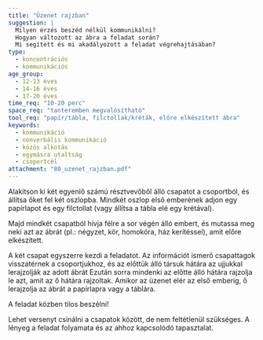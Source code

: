 ```yaml
---
title: "Üzenet rajzban"
suggestion: | 
  Milyen érzés beszéd nélkül kommunikálni?
  Hogyan változott az ábra a feladat során?
  Mi segített és mi akadályozott a feladat végrehajtásában?
type:
  - koncentrációs
  - kommunikációs
age_group:
  - 12-13 éves
  - 14-16 éves
  - 17-20 éves
time_req: "10-20 perc"
space_req: "tanteremben megvalósítható"
tool_req: "papír/tábla, filctollak/kréták, előre elkészített ábra"
keywords: 
  - kommunikáció
  - nonverbális kommunikáció
  - közös alkotás
  - egymásra utaltság
  - csoportcél
attachment: "80_uzenet_rajzban.pdf"
---
```


Alakítson ki két egyenlő számú résztvevőből álló csapatot a csoportból, és állítsa őket fel két oszlopba. Mindkét oszlop első emberének adjon egy papírlapot és egy filctollat (vagy állítsa a tábla elé egy krétával).

Majd mindkét csapatból hívja félre a sor végén álló embert, és mutassa meg neki azt az ábrát (pl.: négyzet, kör, homokóra, ház kerítéssel), amit előre elkészített.

A két csapat egyszerre kezdi a feladatot. Az információt ismerő csapattagok visszatérnek a csoportjukhoz, és az előttük álló társuk hátára az ujjukkal lerajzolják az adott ábrát Ezután sorra mindenki az előtte álló hátára rajzolja le azt, amit az ő hátára rajzoltak. Amikor az üzenet elér az első emberig, ő lerajzolja az ábrát a papírlapra vagy a táblára.

A feladat közben tilos beszélni!

Lehet versenyt csinálni a csapatok között, de nem feltétlenül szükséges. A lényeg a feladat folyamata és az ahhoz kapcsolódó tapasztalat.
  
  
